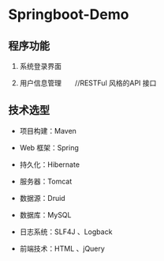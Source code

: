 # Springboot-Demo

## 程序功能
1. 系统登录界面 		      

2. 用户信息管理	        //RESTFul 风格的API 接口

## 技术选型
 - 项目构建：Maven 
 
 - Web 框架：Spring

 - 持久化：Hibernate

 - 服务器：Tomcat 

 - 数据源：Druid 

 - 数据库：MySQL 

 - 日志系统：SLF4J 、Logback
 
 - 前端技术：HTML 、jQuery 
